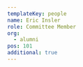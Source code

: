 ```yaml
---
templateKey: people
name: Eric Insler
role: Committee Member
org:
  - alumni
pos: 101
additional: true
---
```

